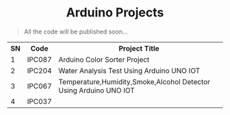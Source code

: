 <h1 align="center"> Arduino Projects </h1>

> All the code will be published soon...

<table align="center">
  <tr>
    <th>SN</th>
    <th>Code</th>
    <th>Project Title</th>
  </tr>
  <tr>
    <td>1</td>
    <td>IPC087</td>
    <td>Arduino Color Sorter Project</td>
  </tr>
  <tr>
    <td>2</td>
    <td>IPC204</td>
    <td>Water Analysis Test Using Arduino UNO IOT</td>
  </tr>
  <tr>
    <td>3</td>
    <td>IPC067</td>
    <td>Temperature,Humidity,Smoke,Alcohol Detector Using Arduino UNO IOT</td>
  </tr>
  <tr>
    <td>4</td>
    <td>IPC037</td>
    <td></td>
  </tr>
</table>
